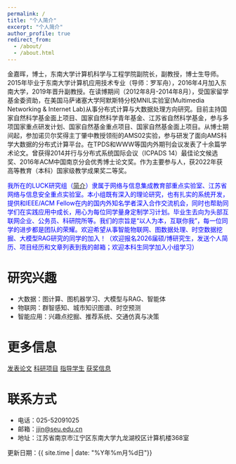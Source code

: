```yaml
---
permalink: /
title: "个人简介"
excerpt: "个人简介"
author_profile: true
redirect_from: 
  - /about/
  - /about.html
---
```



​金嘉晖，博士，东南大学计算机科学与工程学院副院长，副教授，博士生导师。2015年毕业于东南大学计算机应用技术专业（导师：罗军舟），2016年4月加入东南大学，2019年晋升副教授。在读博期间（2012年8月-2014年8月），受国家留学基金委资助，在美国马萨诸塞大学阿默斯特分校MNIL实验室(Multimedia Networking & Internet Lab)从事分布式计算与大数据处理方向研究。目前主持国家自然科学基金面上项目、国家自然科学青年基金、江苏省自然科学基金，参与多项国家重点研发计划、国家自然基金重点项目、国家自然基金面上项目。从博士期间起，参加诺贝尔奖得主丁肇中教授领衔的AMS02实验，参与研发了面向AMS科学大数据的分布式计算平台。在TPDS和WWW等国内外期刊会议发表了十余篇学术论文。曾获得2014并行与分布式系统国际会议（ICPADS 14）最佳论文候选奖、2016年ACM中国南京分会优秀博士论文奖。作为主要参与人，获2022年获高等教育（本科）国家级教学成果奖二等奖。

<span style="color: blue">我所在的LUCK研究组（[简介](https://docs.qq.com/pdf/DVFR5aFZma0pUT21h)）隶属于网络与信息集成教育部重点实验室、江苏省网络与信息安全重点实验室。本小组既有深入的理论研究，也有扎实的系统开发，提供和IEEE/ACM Fellow在内的国内外知名学者深入合作交流机会，同时也帮助同学们在实践应用中成长，用心为每位同学量身定制学习计划。毕业生去向为头部互联网企业、公务员、科研院所等。我们的宗旨是“以人为本，互联你我”，每一位同学的进步都是团队的荣耀。欢迎希望从事智能物联网、图数据处理、时空数据挖掘、大模型RAG研究的同学的加入！（欢迎报名2026届硕/博研究生，发送个人简历、项目经历和文章列表到我的邮箱；欢迎本科生同学加入小组学习）


研究兴趣
======

- 大数据：图计算、图机器学习、大模型与RAG、智能体
- 物联网：群智感知、城市知识图谱、时空预测
- 智能应用：兴趣点挖掘、推荐系统、交通仿真与决策

更多信息
======
[发表论文](https://jujuhoo.github.io/publications/)
[科研项目](https://jujuhoo.github.io/fundings/)
[指导学生](https://jujuhoo.github.io/students/)
[获奖信息](https://jujuhoo.github.io/awards/)

联系方式
=====

- 电话：025-52091025
- 邮箱：jjin@seu.edu.cn
- 地址：江苏省南京市江宁区东南大学九龙湖校区计算机楼368室



更新日期：{{ site.time | date: "%Y年%m月%d日"}}

